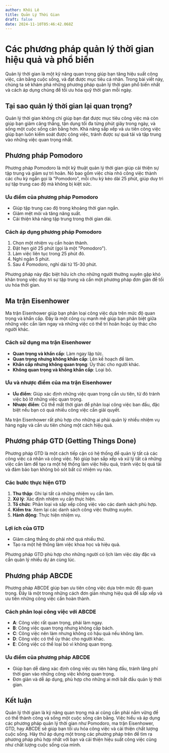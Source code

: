 ```yaml
---
author: Khôi Lê
title: Quản Lý Thời Gian
draft: false
date: 2024-11-10T05:46:42.068Z
---
```

# Các phương pháp quản lý thời gian hiệu quả và phổ biến

Quản lý thời gian là một kỹ năng quan trọng giúp bạn tăng hiệu suất công việc, cân bằng cuộc sống, và đạt được mục tiêu cá nhân. Trong bài viết này, chúng ta sẽ khám phá những phương pháp quản lý thời gian phổ biến nhất và cách áp dụng chúng để tối ưu hóa quỹ thời gian mỗi ngày.

## Tại sao quản lý thời gian lại quan trọng?

Quản lý thời gian không chỉ giúp bạn đạt được mục tiêu công việc mà còn giúp bạn giảm căng thẳng, tận dụng tối đa từng phút giây trong ngày, và sống một cuộc sống cân bằng hơn. Khả năng sắp xếp và ưu tiên công việc giúp bạn luôn kiểm soát được công việc, tránh được sự quá tải và tập trung vào những việc quan trọng nhất.

## Phương pháp Pomodoro

Phương pháp Pomodoro là một kỹ thuật quản lý thời gian giúp cải thiện sự tập trung và giảm sự trì hoãn. Nó bao gồm việc chia nhỏ công việc thành các chu kỳ ngắn gọi là "Pomodoro", mỗi chu kỳ kéo dài 25 phút, giúp duy trì sự tập trung cao độ mà không bị kiệt sức.

### Ưu điểm của phương pháp Pomodoro
- Giúp tập trung cao độ trong khoảng thời gian ngắn.
- Giảm mệt mỏi và tăng năng suất.
- Cải thiện khả năng tập trung trong thời gian dài.

### Cách áp dụng phương pháp Pomodoro
1. Chọn một nhiệm vụ cần hoàn thành.
2. Đặt hẹn giờ 25 phút (gọi là một "Pomodoro").
3. Làm việc liên tục trong 25 phút đó.
4. Nghỉ ngắn 5 phút.
5. Sau 4 Pomodoro, nghỉ dài từ 15-30 phút.

Phương pháp này đặc biệt hữu ích cho những người thường xuyên gặp khó khăn trong việc duy trì sự tập trung và cần một phương pháp đơn giản để tối ưu hóa thời gian.

## Ma trận Eisenhower

Ma trận Eisenhower giúp bạn phân loại công việc dựa trên mức độ quan trọng và khẩn cấp. Đây là một công cụ mạnh mẽ giúp bạn phân biệt giữa những việc cần làm ngay và những việc có thể trì hoãn hoặc ủy thác cho người khác.

### Cách sử dụng ma trận Eisenhower
- **Quan trọng và khẩn cấp**: Làm ngay lập tức.
- **Quan trọng nhưng không khẩn cấp**: Lên kế hoạch để làm.
- **Khẩn cấp nhưng không quan trọng**: Ủy thác cho người khác.
- **Không quan trọng và không khẩn cấp**: Loại bỏ.

### Ưu và nhược điểm của ma trận Eisenhower
- **Ưu điểm**: Giúp xác định những việc quan trọng cần ưu tiên, từ đó tránh việc bỏ lỡ những việc quan trọng.
- **Nhược điểm**: Có thể mất thời gian để phân loại công việc ban đầu, đặc biệt nếu bạn có quá nhiều công việc cần giải quyết.

Ma trận Eisenhower rất phù hợp cho những ai phải quản lý nhiều nhiệm vụ hàng ngày và cần ưu tiên chúng một cách hiệu quả.

## Phương pháp GTD (Getting Things Done)

Phương pháp GTD là một cách tiếp cận có hệ thống để quản lý tất cả các công việc cá nhân và công việc. Nó giúp bạn sắp xếp và xử lý tất cả những việc cần làm để tạo ra một hệ thống làm việc hiệu quả, tránh việc bị quá tải và đảm bảo bạn không bỏ sót bất cứ nhiệm vụ nào.

### Các bước thực hiện GTD
1. **Thu thập**: Ghi lại tất cả những nhiệm vụ cần làm.
2. **Xử lý**: Xác định nhiệm vụ cần thực hiện.
3. **Tổ chức**: Phân loại và sắp xếp công việc vào các danh sách phù hợp.
4. **Kiểm tra**: Xem lại các danh sách công việc thường xuyên.
5. **Hành động**: Thực hiện nhiệm vụ.

### Lợi ích của GTD
- Giảm căng thẳng do phải nhớ quá nhiều thứ.
- Tạo ra một hệ thống làm việc khoa học và hiệu quả.

Phương pháp GTD phù hợp cho những người có lịch làm việc dày đặc và cần quản lý nhiều dự án cùng lúc.

## Phương pháp ABCDE

Phương pháp ABCDE giúp bạn ưu tiên công việc dựa trên mức độ quan trọng. Đây là một trong những cách đơn giản nhưng hiệu quả để sắp xếp và ưu tiên những công việc cần hoàn thành.

### Cách phân loại công việc với ABCDE
- **A**: Công việc rất quan trọng, phải làm ngay.
- **B**: Công việc quan trọng nhưng không cấp bách.
- **C**: Công việc nên làm nhưng không có hậu quả nếu không làm.
- **D**: Công việc có thể ủy thác cho người khác.
- **E**: Công việc có thể loại bỏ vì không quan trọng.

### Ưu điểm của phương pháp ABCDE
- Giúp bạn dễ dàng xác định công việc ưu tiên hàng đầu, tránh lãng phí thời gian vào những công việc không quan trọng.
- Đơn giản và dễ áp dụng, phù hợp cho những ai mới bắt đầu quản lý thời gian.

## Kết luận

Quản lý thời gian là kỹ năng quan trọng mà ai cũng cần phải nắm vững để có thể thành công và sống một cuộc sống cân bằng. Việc hiểu và áp dụng các phương pháp quản lý thời gian như Pomodoro, ma trận Eisenhower, GTD, hay ABCDE sẽ giúp bạn tối ưu hóa công việc và cải thiện chất lượng cuộc sống. Hãy thử áp dụng một trong các phương pháp trên để tìm ra phương pháp phù hợp nhất với bạn và cải thiện hiệu suất công việc cũng như chất lượng cuộc sống của mình.

